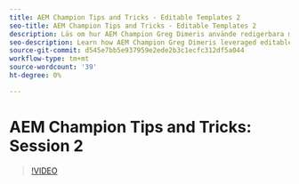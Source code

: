 ```yaml
---
title: AEM Champion Tips and Tricks - Editable Templates 2
seo-title: AEM Champion Tips and Tricks - Editable Templates 2
description: Läs om hur AEM Champion Greg Dimeris använde redigerbara mallar i AEM Sites. Granska dessa snabba tips och testa dem sedan i din instans redan idag.
seo-description: Learn how AEM Champion Greg Dimeris leveraged editable templates in AEM Sites. Review these quick tips and then give them a try in your instance today.
source-git-commit: d545e7bb5e937959e2ede2b3c1ecfc312df5a044
workflow-type: tm+mt
source-wordcount: '39'
ht-degree: 0%

---
```



# AEM Champion Tips and Tricks: Session 2

>[!VIDEO](https://video.tv.adobe.com/v/3409427)
